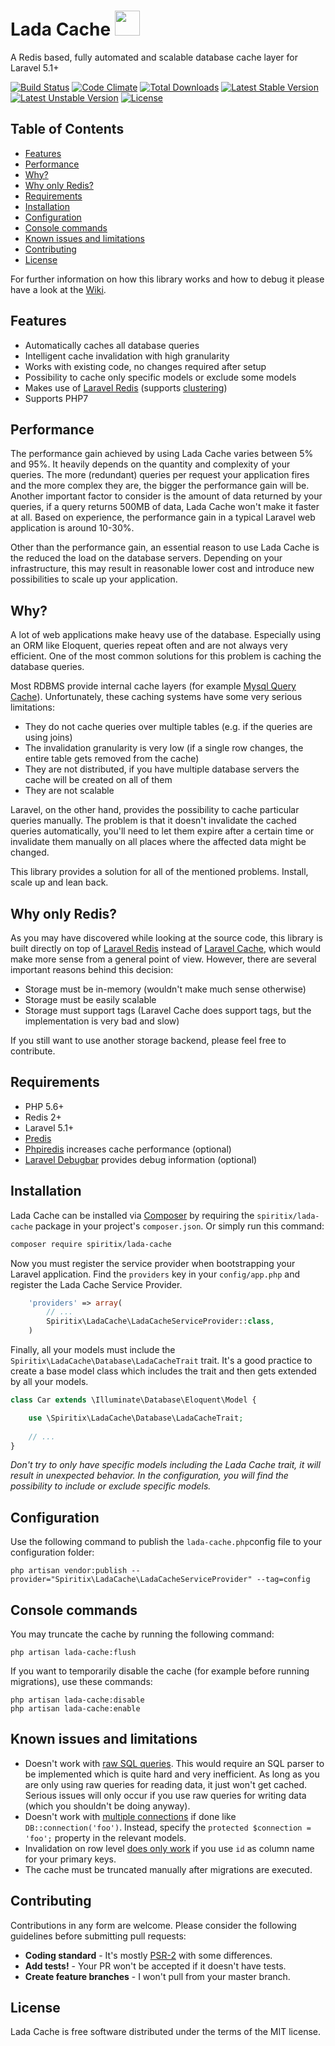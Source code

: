 # Lada Cache <img src="https://cdn4.iconfinder.com/data/icons/vaz2101/512/face_1-512.png" height="40">

A Redis based, fully automated and scalable database cache layer for Laravel 5.1+

[![Build Status](https://travis-ci.org/spiritix/lada-cache.svg?branch=master)](https://travis-ci.org/spiritix/lada-cache)
[![Code Climate](https://codeclimate.com/github/spiritix/lada-cache/badges/gpa.svg)](https://codeclimate.com/github/spiritix/lada-cache)
[![Total Downloads](https://poser.pugx.org/spiritix/lada-cache/d/total.svg)](https://packagist.org/packages/spiritix/lada-cache)
[![Latest Stable Version](https://poser.pugx.org/spiritix/lada-cache/v/stable.svg)](https://packagist.org/packages/spiritix/lada-cache)
[![Latest Unstable Version](https://poser.pugx.org/spiritix/lada-cache/v/unstable.svg)](https://packagist.org/packages/spiritix/lada-cache)
[![License](https://poser.pugx.org/spiritix/lada-cache/license.svg)](https://packagist.org/packages/spiritix/lada-cache)

## Table of Contents

- [Features](#features)
- [Performance](#performance)
- [Why?](#why)
- [Why only Redis?](#why-only-redis)
- [Requirements](#requirements)
- [Installation](#installation)
- [Configuration](#configuration)
- [Console commands](#console-commands)
- [Known issues and limitations](#known-issues-and-limitations)
- [Contributing](#contributing)
- [License](#license)

For further information on how this library works and how to debug it please have a look at the [Wiki](https://github.com/spiritix/lada-cache/wiki).

## Features

- Automatically caches all database queries
- Intelligent cache invalidation with high granularity
- Works with existing code, no changes required after setup
- Possibility to cache only specific models or exclude some models
- Makes use of [Laravel Redis](http://laravel.com/docs/5.4/redis) (supports [clustering](https://laravel.com/docs/5.4/redis#introduction))
- Supports PHP7

## Performance

The performance gain achieved by using Lada Cache varies between 5% and 95%. It heavily depends on the quantity and complexity of your queries. The more (redundant) queries per request your application fires and the more complex they are, the bigger the performance gain will be. Another important factor to consider is the amount of data returned by your queries, if a query returns 500MB of data, Lada Cache won't make it faster at all. Based on experience, the performance gain in a typical Laravel web application is around 10-30%.

Other than the performance gain, an essential reason to use Lada Cache is the reduced the load on the database servers. Depending on your infrastructure, this may result in reasonable lower cost and introduce new possibilities to scale up your application.

## Why?

A lot of web applications make heavy use of the database. Especially using an ORM like Eloquent, queries repeat often and are not always very efficient. One of the most common solutions for this problem is caching the database queries.

Most RDBMS provide internal cache layers (for example [Mysql Query Cache](https://dev.mysql.com/doc/refman/5.7/en/query-cache.html)).  Unfortunately, these caching systems have some very serious limitations:

- They do not cache queries over multiple tables (e.g. if the queries are using joins)
- The invalidation granularity is very low (if a single row changes, the entire table gets removed from the cache)
- They are not distributed, if you have multiple database servers the cache will be created on all of them
- They are not scalable

Laravel, on the other hand, provides the possibility to cache particular queries manually. The problem is that it doesn't invalidate the cached queries automatically, you'll need to let them expire after a certain time or invalidate them manually on all places where the affected data might be changed.

This library provides a solution for all of the mentioned problems. 
Install, scale up and lean back.

## Why only Redis?

As you may have discovered while looking at the source code, this library is built directly on top of [Laravel Redis](http://laravel.com/docs/5.4/redis) instead of [Laravel Cache](http://laravel.com/docs/5.4/cache), which would make more sense from a general point of view.
However, there are several important reasons behind this decision:

- Storage must be in-memory (wouldn't make much sense otherwise)
- Storage must be easily scalable 
- Storage must support tags (Laravel Cache does support tags, but the implementation is very bad and slow)

If you still want to use another storage backend, please feel free to contribute.

## Requirements

- PHP 5.6+
- Redis 2+
- Laravel 5.1+
- [Predis](https://github.com/nrk/predis) 
- [Phpiredis](https://github.com/nrk/phpiredis) increases cache performance (optional)
- [Laravel Debugbar](https://github.com/barryvdh/laravel-debugbar) provides debug information (optional)

## Installation

Lada Cache can be installed via [Composer](http://getcomposer.org) by requiring the
`spiritix/lada-cache` package in your project's `composer.json`.
Or simply run this command:

```sh
composer require spiritix/lada-cache
```

Now you must register the service provider when bootstrapping your Laravel application.
Find the `providers` key in your `config/app.php` and register the Lada Cache Service Provider.

```php
    'providers' => array(
        // ...
        Spiritix\LadaCache\LadaCacheServiceProvider::class,
    )
```

Finally, all your models must include the `Spiritix\LadaCache\Database\LadaCacheTrait` trait.
It's a good practice to create a base model class which includes the trait and then gets extended by all your models.

```php
class Car extends \Illuminate\Database\Eloquent\Model {

    use \Spiritix\LadaCache\Database\LadaCacheTrait;
    
    // ...
}
```

_Don't try to only have specific models including the Lada Cache trait, it will result in unexpected behavior.
In the configuration, you will find the possibility to include or exclude specific models._

## Configuration

Use the following command to publish the ``lada-cache.php``config file to your configuration folder:

```shell
php artisan vendor:publish --provider="Spiritix\LadaCache\LadaCacheServiceProvider" --tag=config
```

## Console commands

You may truncate the cache by running the following command:

```shell
php artisan lada-cache:flush
```

If you want to temporarily disable the cache (for example before running migrations), use these commands:

```shell
php artisan lada-cache:disable
php artisan lada-cache:enable
````

## Known issues and limitations

- Doesn't work with [raw SQL queries](http://laravel.com/docs/5.4/database#running-queries). This would require an SQL parser to be implemented which is quite hard and very inefficient. As long as you are only using raw queries for reading data, it just won't get cached. Serious issues will only occur if you use raw queries for writing data (which you shouldn't be doing anyway).
- Doesn't work with [multiple connections](https://laravel.com/docs/5.5/database#using-multiple-database-connections) if done like ``DB::connection('foo')``. Instead, specify the ``protected $connection = 'foo';`` property in the relevant models.
- Invalidation on row level [does only work](https://github.com/spiritix/lada-cache/issues/16) if you use ``id`` as column name for your primary keys.
- The cache must be truncated manually after migrations are executed.

## Contributing

Contributions in any form are welcome.
Please consider the following guidelines before submitting pull requests:

- **Coding standard** - It's mostly [PSR-2](https://github.com/php-fig/fig-standards/blob/master/accepted/PSR-2-coding-style-guide.md) with some differences. 
- **Add tests!** - Your PR won't be accepted if it doesn't have tests.
- **Create feature branches** - I won't pull from your master branch.

## License

Lada Cache is free software distributed under the terms of the MIT license.
